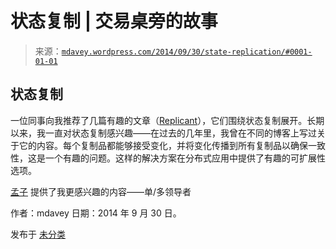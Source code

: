 <!--yml

分类：未分类

日期：2024-05-18 05:46:11

-->

# 状态复制 | 交易桌旁的故事

> 来源：[`mdavey.wordpress.com/2014/09/30/state-replication/#0001-01-01`](https://mdavey.wordpress.com/2014/09/30/state-replication/#0001-01-01)

## 状态复制

一位同事向我推荐了几篇有趣的文章（[Replicant](http://hackingdistributed.com/2013/12/26/introducing-replicant/)），它们围绕状态复制展开。长期以来，我一直对状态复制感兴趣——在过去的几年里，我曾在不同的博客上写过关于它的内容。每个复制品都能够接受变化，并将变化传播到所有复制品以确保一致性，这是一个有趣的问题。这样的解决方案在分布式应用中提供了有趣的可扩展性选项。

[孟子](http://sysnet.ucsd.edu/~yamao/pub/mencius-osdi.pdf) 提供了我更感兴趣的内容——单/多领导者

作者：mdavey 日期：2014 年 9 月 30 日。

发布于 [未分类](https://mdavey.wordpress.com/category/uncategorized/)
